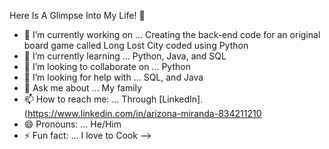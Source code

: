 Here Is A Glimpse Into My Life! 👋

- 🔭 I’m currently working on ... Creating the back-end code for an original board game called Long Lost City coded using Python
- 🌱 I’m currently learning ... Python, Java, and SQL
- 👯 I’m looking to collaborate on ... Python
- 🤔 I’m looking for help with ... SQL, and Java
- 💬 Ask me about ... My family 
- 📫 How to reach me: ... Through [LinkedIn].(https://www.linkedin.com/in/arizona-miranda-834211210
- 😄 Pronouns: ... He/Him
- ⚡ Fun fact: ... I love to Cook
-->
